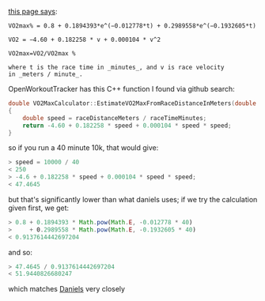 [this page says](https://www.omnicalculator.com/sports/vo2-max-runners):

```
VO2max% ​= 0.8 + 0.1894393*e^(−0.012778*t) + 0.2989558*e^(−0.1932605*t)​

VO2 = −4.60 + 0.182258 * v + 0.000104 * v^2

VO2max=VO2/VO2max %

where t is the race time in _minutes_, and v is race velocity in _meters / minute_.
```

OpenWorkoutTracker has this C++ function I found via github search:

```c++
double VO2MaxCalculator::EstimateVO2MaxFromRaceDistanceInMeters(double raceDistanceMeters, double raceTimeMinutes)
{
	double speed = raceDistanceMeters / raceTimeMinutes;
	return -4.60 + 0.182258 * speed + 0.000104 * speed * speed;
}
```

so if you run a 40 minute 10k, that would give:

```js
> speed = 10000 / 40
< 250
> -4.6 + 0.182258 * speed + 0.000104 * speed * speed;
< 47.4645
```

but that's significantly lower than what daniels uses; if we try the calculation given first, we get:

```js
> 0.8 + 0.1894393 * Math.pow(Math.E, -0.012778 * 40) 
>     + 0.2989558 * Math.pow(Math.E, -0.1932605 * 40)
< 0.9137614442697204
```

and so:

```js
> 47.4645 / 0.9137614442697204
< 51.9440826680247
```

which matches [Daniels](https://www.google.com/url?sa=t&rct=j&q=&esrc=s&source=web&cd=&cad=rja&uact=8&ved=2ahUKEwibzcyx78z-AhWFGlkFHVOkDRAQFnoECAoQAQ&url=https%3A%2F%2Fwww.amazon.com%2FDaniels-Running-Formula-Jack-Tupper%2Fdp%2F1450431836&usg=AOvVaw1hK91oBpsmscEoCUfwdFVt) very closely